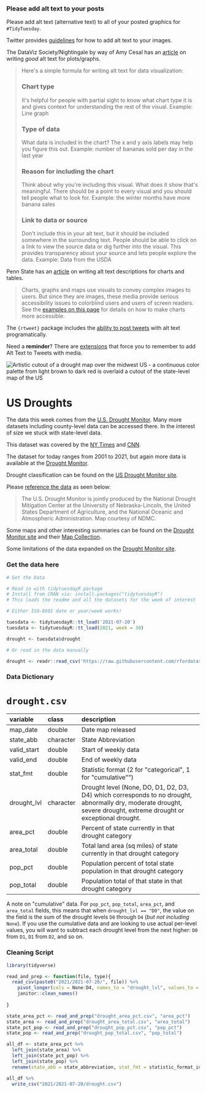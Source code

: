 ### Please add alt text to your posts

Please add alt text (alternative text) to all of your posted graphics for `#TidyTuesday`. 

Twitter provides [guidelines](https://help.twitter.com/en/using-twitter/picture-descriptions) for how to add alt text to your images.

The DataViz Society/Nightingale by way of Amy Cesal has an [article](https://medium.com/nightingale/writing-alt-text-for-data-visualization-2a218ef43f81) on writing _good_ alt text for plots/graphs.

> Here's a simple formula for writing alt text for data visualization:
> ### Chart type
> It's helpful for people with partial sight to know what chart type it is and gives context for understanding the rest of the visual.
> Example: Line graph
> ### Type of data
> What data is included in the chart? The x and y axis labels may help you figure this out.
> Example: number of bananas sold per day in the last year
> ### Reason for including the chart
> Think about why you're including this visual. What does it show that's meaningful. There should be a point to every visual and you should tell people what to look for.
> Example: the winter months have more banana sales
> ### Link to data or source
> Don't include this in your alt text, but it should be included somewhere in the surrounding text. People should be able to click on a link to view the source data or dig further into the visual. This provides transparency about your source and lets people explore the data.
> Example: Data from the USDA

Penn State has an [article](https://accessibility.psu.edu/images/charts/) on writing alt text descriptions for charts and tables.

> Charts, graphs and maps use visuals to convey complex images to users. But since they are images, these media provide serious accessibility issues to colorblind users and users of screen readers. See the [examples on this page](https://accessibility.psu.edu/images/charts/) for details on how to make charts more accessible.

The `{rtweet}` package includes the [ability to post tweets](https://docs.ropensci.org/rtweet/reference/post_tweet.html) with alt text programatically.

Need a **reminder**? There are [extensions](https://chrome.google.com/webstore/detail/twitter-required-alt-text/fpjlpckbikddocimpfcgaldjghimjiik/related) that force you to remember to add Alt Text to Tweets with media.

![Artistic cutout of a drought map over the midwest US - a continuous color palette from light brown to dark red is overlaid a cutout of the state-level map of the US](https://droughtmonitor.unl.edu/images/landing//About/AbouttheData/DroughtClassification.png)

# US Droughts

The data this week comes from the [U.S. Drought Monitor](https://droughtmonitor.unl.edu/DmData/DataDownload/ComprehensiveStatistics.aspx). Many more datasets including county-level data can be accessed there. In the interest of size we stuck with state-level data.

This dataset was covered by the [NY Times](https://www.nytimes.com/interactive/2021/06/11/climate/california-western-drought-map.html) and [CNN](https://www.cnn.com/2021/06/17/weather/west-california-drought-maps/index.html).

The dataset for today ranges from 2001 to 2021, but again more data is available at the [Drought Monitor](https://droughtmonitor.unl.edu/DmData/DataDownload/ComprehensiveStatistics.aspx).

Drought classification can be found on the [US Drought Monitor site](https://droughtmonitor.unl.edu/About/AbouttheData/DroughtClassification.aspx).

Please [reference the data](https://droughtmonitor.unl.edu/About/Permission.aspx) as seen below:

> The U.S. Drought Monitor is jointly produced by the National Drought Mitigation Center at the University of Nebraska-Lincoln, the United States Department of Agriculture, and the National Oceanic and Atmospheric Administration. Map courtesy of NDMC.

Some maps and other interesting summaries can be found on the [Drought Monitor site](https://droughtmonitor.unl.edu/ConditionsOutlooks/CurrentConditions.aspx) and their [Map Collection](https://droughtmonitor.unl.edu/Maps.aspx).

Some limitations of the data expanded on the [Drought Monitor site](https://droughtmonitor.unl.edu/About/AbouttheData/PopulationStatistics.aspx).

### Get the data here

```r
# Get the Data

# Read in with tidytuesdayR package 
# Install from CRAN via: install.packages("tidytuesdayR")
# This loads the readme and all the datasets for the week of interest

# Either ISO-8601 date or year/week works!

tuesdata <- tidytuesdayR::tt_load('2021-07-20')
tuesdata <- tidytuesdayR::tt_load(2021, week = 30)

drought <- tuesdata$drought

# Or read in the data manually

drought <- readr::read_csv('https://raw.githubusercontent.com/rfordatascience/tidytuesday/main/data/2021/2021-07-20/drought.csv')

```
### Data Dictionary

# `drought.csv`

|variable    |class     |description |
|:-----------|:---------|:-----------|
|map_date    |double    | Date map released|
|state_abb   |character | State Abbreviation |
|valid_start |double    | Start of weekly data |
|valid_end   |double    | End of weekly data |
|stat_fmt    |double    | Statistic format (2 for "categorical", 1 for "cumulative"") |
|drought_lvl |character | Drought level (None, DO, D1, D2, D3, D4) which corresponds to no drought, abnormally dry, moderate drought, severe drought, extreme drought or exceptional drought. |
|area_pct    |double    | Percent of state currently in that drought category |
|area_total  |double    | Total land area (sq miles) of state currently in that drought category |
|pop_pct     |double    | Population percent of total state population in that drought category |
|pop_total   |double    | Population total of that state in that drought category |

A note on "cumulative" data. For `pop_pct`, `pop_total`, `area_pct`, and `area_total` fields, this means that when `drought_lvl == "D0"`, the value on the field is the sum of the drought levels `D0` through `D4` (_but not including_ `None`). If you use the cumulative data and are looking to use actual per-level values, you will want to subtract each drought level from the next higher: `D0` from `D1`, `D1` from `D2`, and so on.

### Cleaning Script

```r
library(tidyverse)

read_and_prep <- function(file, type){
  read_csv(paste0("2021/2021-07-20/", file)) %>% 
    pivot_longer(cols = None:D4, names_to = "drought_lvl", values_to = type) %>% 
    janitor::clean_names()
  
}

state_area_pct <- read_and_prep("drought_area_pct.csv", "area_pct")
state_area <- read_and_prep("drought_area_total.csv", "area_total")
state_pct_pop <- read_and_prep("drought_pop_pct.csv", "pop_pct")
state_pop <- read_and_prep("drought_pop_total.csv", "pop_total")

all_df <- state_area_pct %>% 
  left_join(state_area) %>% 
  left_join(state_pct_pop) %>% 
  left_join(state_pop) %>% 
  rename(state_abb = state_abbreviation, stat_fmt = statistic_format_id)

all_df %>% 
  write_csv("2021/2021-07-20/drought.csv")

```
